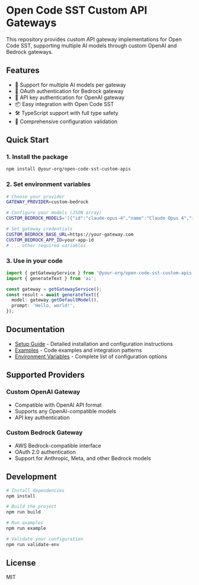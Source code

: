 # Open Code SST Custom API Gateways

This repository provides custom API gateway implementations for Open Code SST, supporting multiple AI models through custom OpenAI and Bedrock gateways.

## Features

- 🚀 Support for multiple AI models per gateway
- 🔐 OAuth authentication for Bedrock gateway
- 🔑 API key authentication for OpenAI gateway
- 📦 Easy integration with Open Code SST
- 🛠️ TypeScript support with full type safety
- 📝 Comprehensive configuration validation

## Quick Start

### 1. Install the package

```bash
npm install @your-org/open-code-sst-custom-apis
```

### 2. Set environment variables

```bash
# Choose your provider
GATEWAY_PROVIDER=custom-bedrock

# Configure your models (JSON array)
CUSTOM_BEDROCK_MODELS='[{"id":"claude-opus-4","name":"Claude Opus 4","isDefault":true}]'

# Set gateway credentials
CUSTOM_BEDROCK_BASE_URL=https://your-gateway.com
CUSTOM_BEDROCK_APP_ID=your-app-id
# ... other required variables
```

### 3. Use in your code

```typescript
import { getGatewayService } from '@your-org/open-code-sst-custom-apis';
import { generateText } from 'ai';

const gateway = getGatewayService();
const result = await generateText({
  model: gateway.getDefaultModel(),
  prompt: 'Hello, world!',
});
```

## Documentation

- [Setup Guide](./SETUP_GUIDE.md) - Detailed installation and configuration instructions
- [Examples](./examples/) - Code examples and integration patterns
- [Environment Variables](./.env.example) - Complete list of configuration options

## Supported Providers

### Custom OpenAI Gateway
- Compatible with OpenAI API format
- Supports any OpenAI-compatible models
- API key authentication

### Custom Bedrock Gateway
- AWS Bedrock-compatible interface
- OAuth 2.0 authentication
- Support for Anthropic, Meta, and other Bedrock models

## Development

```bash
# Install dependencies
npm install

# Build the project
npm run build

# Run examples
npm run example

# Validate your configuration
npm run validate-env
```

## License

MIT
